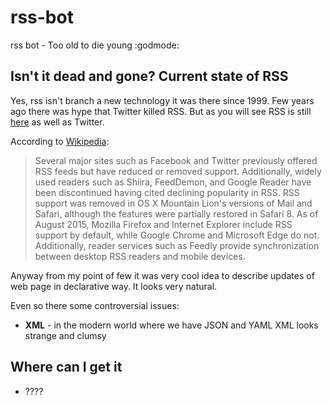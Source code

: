 # rss-bot
rss bot - Too old to die young :godmode:

## Isn't it dead and gone? Current state of RSS

Yes, rss isn't branch a new technology it was there since 1999.
Few years ago there was hype that Twitter killed RSS. But as you will
see RSS is still [here](#Examples) as well as Twitter.

According to
[Wikipedia](https://en.wikipedia.org/wiki/RSS#Current_usage):

> Several major sites such as Facebook and Twitter previously offered
RSS feeds but have reduced or removed support. Additionally, widely
used readers such as Shiira, FeedDemon, and Google Reader have been
discontinued having cited declining popularity in RSS. RSS support was
removed in OS X Mountain Lion's versions of Mail and Safari, although
the features were partially restored in Safari 8. As of August 2015,
Mozilla Firefox and Internet Explorer include RSS support by default,
while Google Chrome and Microsoft Edge do not. Additionally, reader
services such as Feedly provide synchronization between desktop RSS
readers and mobile devices.

Anyway from my point of few it was very cool idea to describe updates of
web page in declarative way. It looks very natural.

Even so there some controversial issues:
* **XML** - in the modern world where we have JSON and YAML XML looks
strange and clumsy


## Where can I get it
- ????
